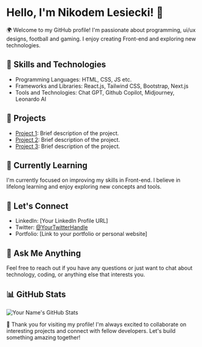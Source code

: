 # Hello, I'm Nikodem Lesiecki! 👋

🌍 Welcome to my GitHub profile! I'm passionate about programming, ui/ux designs, football and gaming. I enjoy creating Front-end and exploring new technologies. 

## 🚀 Skills and Technologies

- Programming Languages: HTML, CSS, JS etc.
- Frameworks and Libraries: React.js, Tailwind CSS, Bootstrap, Next.js
- Tools and Technologies: Chat GPT, Github Copilot, Midjourney, Leonardo AI

## 🔭 Projects

- [Project 1](link-to-project): Brief description of the project.
- [Project 2](link-to-project): Brief description of the project.
- [Project 3](link-to-project): Brief description of the project.

## 🌱 Currently Learning

I'm currently focused on improving my skills in Front-end. I believe in lifelong learning and enjoy exploring new concepts and tools.

## 🤝 Let's Connect

- LinkedIn: [Your LinkedIn Profile URL]
- Twitter: [@YourTwitterHandle](https://twitter.com/YourTwitterHandle)
- Portfolio: [Link to your portfolio or personal website]

## 💬 Ask Me Anything

Feel free to reach out if you have any questions or just want to chat about technology, coding, or anything else that interests you.

## 📊 GitHub Stats

![Your Name's GitHub Stats](https://github-readme-stats.vercel.app/api?username=nikodemlesiecki&show_icons=true&theme=radical)

🙏 Thank you for visiting my profile! I'm always excited to collaborate on interesting projects and connect with fellow developers. Let's build something amazing together!


<!---
nikodemlesiecki/nikodemlesiecki is a ✨ special ✨ repository because its `README.md` (this file) appears on your GitHub profile.
You can click the Preview link to take a look at your changes.
--->
